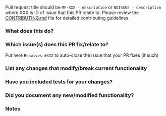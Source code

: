 Pull request title should be `MF-XXX - description` or `NOISSUE - description` where XXX is ID of issue that this PR relate to.
Please review the [CONTRIBUTING.md](https://github.com/MainfluxLabs/mainflux/blob/master/CONTRIBUTING.md) file for detailed contributing guidelines.

### What does this do?

### Which issue(s) does this PR fix/relate to?
Put here `Resolves #XXX` to auto-close the issue that your PR fixes (if such)

### List any changes that modify/break current functionality

### Have you included tests for your changes?

### Did you document any new/modified functionality?

### Notes
